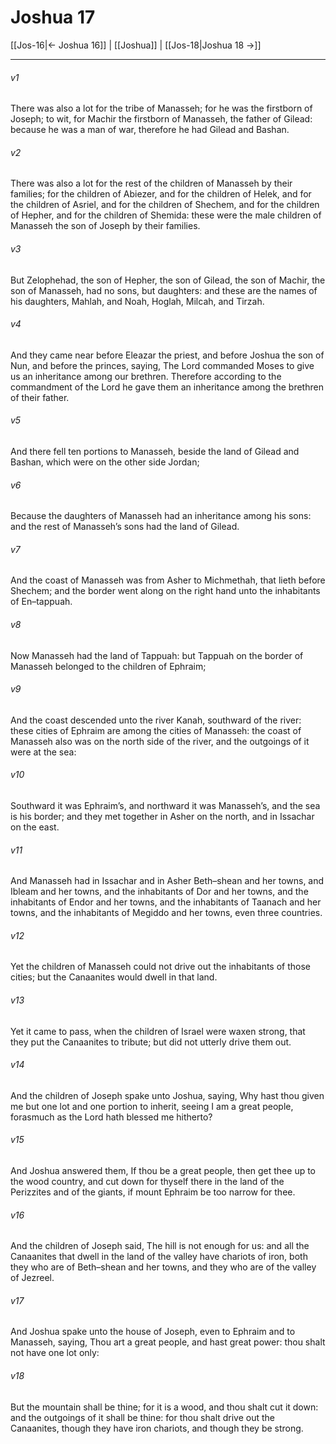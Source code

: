 # Joshua 17

[[Jos-16|← Joshua 16]] | [[Joshua]] | [[Jos-18|Joshua 18 →]]
***

###### v1
There was also a lot for the tribe of Manasseh; for he was the firstborn of Joseph; to wit, for Machir the firstborn of Manasseh, the father of Gilead: because he was a man of war, therefore he had Gilead and Bashan.
###### v2
There was also a lot for the rest of the children of Manasseh by their families; for the children of Abiezer, and for the children of Helek, and for the children of Asriel, and for the children of Shechem, and for the children of Hepher, and for the children of Shemida: these were the male children of Manasseh the son of Joseph by their families.
###### v3
But Zelophehad, the son of Hepher, the son of Gilead, the son of Machir, the son of Manasseh, had no sons, but daughters: and these are the names of his daughters, Mahlah, and Noah, Hoglah, Milcah, and Tirzah.
###### v4
And they came near before Eleazar the priest, and before Joshua the son of Nun, and before the princes, saying, The Lord commanded Moses to give us an inheritance among our brethren. Therefore according to the commandment of the Lord he gave them an inheritance among the brethren of their father.
###### v5
And there fell ten portions to Manasseh, beside the land of Gilead and Bashan, which were on the other side Jordan;
###### v6
Because the daughters of Manasseh had an inheritance among his sons: and the rest of Manasseh’s sons had the land of Gilead.
###### v7
And the coast of Manasseh was from Asher to Michmethah, that lieth before Shechem; and the border went along on the right hand unto the inhabitants of En–tappuah.
###### v8
Now Manasseh had the land of Tappuah: but Tappuah on the border of Manasseh belonged to the children of Ephraim;
###### v9
And the coast descended unto the river Kanah, southward of the river: these cities of Ephraim are among the cities of Manasseh: the coast of Manasseh also was on the north side of the river, and the outgoings of it were at the sea:
###### v10
Southward it was Ephraim’s, and northward it was Manasseh’s, and the sea is his border; and they met together in Asher on the north, and in Issachar on the east.
###### v11
And Manasseh had in Issachar and in Asher Beth–shean and her towns, and Ibleam and her towns, and the inhabitants of Dor and her towns, and the inhabitants of Endor and her towns, and the inhabitants of Taanach and her towns, and the inhabitants of Megiddo and her towns, even three countries.
###### v12
Yet the children of Manasseh could not drive out the inhabitants of those cities; but the Canaanites would dwell in that land.
###### v13
Yet it came to pass, when the children of Israel were waxen strong, that they put the Canaanites to tribute; but did not utterly drive them out.
###### v14
And the children of Joseph spake unto Joshua, saying, Why hast thou given me but one lot and one portion to inherit, seeing I am a great people, forasmuch as the Lord hath blessed me hitherto?
###### v15
And Joshua answered them, If thou be a great people, then get thee up to the wood country, and cut down for thyself there in the land of the Perizzites and of the giants, if mount Ephraim be too narrow for thee.
###### v16
And the children of Joseph said, The hill is not enough for us: and all the Canaanites that dwell in the land of the valley have chariots of iron, both they who are of Beth–shean and her towns, and they who are of the valley of Jezreel.
###### v17
And Joshua spake unto the house of Joseph, even to Ephraim and to Manasseh, saying, Thou art a great people, and hast great power: thou shalt not have one lot only:
###### v18
But the mountain shall be thine; for it is a wood, and thou shalt cut it down: and the outgoings of it shall be thine: for thou shalt drive out the Canaanites, though they have iron chariots, and though they be strong. 
